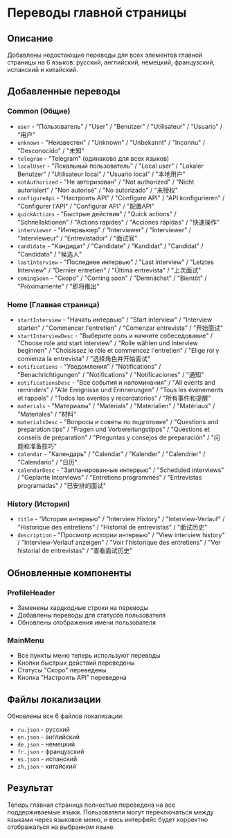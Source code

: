 # Переводы главной страницы

## Описание
Добавлены недостающие переводы для всех элементов главной страницы на 6 языков: русский, английский, немецкий, французский, испанский и китайский.

## Добавленные переводы

### Common (Общие)
- `user` - "Пользователь" / "User" / "Benutzer" / "Utilisateur" / "Usuario" / "用户"
- `unknown` - "Неизвестен" / "Unknown" / "Unbekannt" / "Inconnu" / "Desconocido" / "未知"
- `telegram` - "Telegram" (одинаково для всех языков)
- `localUser` - "Локальный пользователь" / "Local user" / "Lokaler Benutzer" / "Utilisateur local" / "Usuario local" / "本地用户"
- `notAuthorized` - "Не авторизован" / "Not authorized" / "Nicht autorisiert" / "Non autorisé" / "No autorizado" / "未授权"
- `configureApi` - "Настроить API" / "Configure API" / "API konfigurieren" / "Configurer l'API" / "Configurar API" / "配置API"
- `quickActions` - "Быстрые действия" / "Quick actions" / "Schnellaktionen" / "Actions rapides" / "Acciones rápidas" / "快速操作"
- `interviewer` - "Интервьюер" / "Interviewer" / "Interviewer" / "Intervieweur" / "Entrevistador" / "面试官"
- `candidate` - "Кандидат" / "Candidate" / "Kandidat" / "Candidat" / "Candidato" / "候选人"
- `lastInterview` - "Последнее интервью" / "Last interview" / "Letztes Interview" / "Dernier entretien" / "Última entrevista" / "上次面试"
- `comingSoon` - "Скоро" / "Coming soon" / "Demnächst" / "Bientôt" / "Próximamente" / "即将推出"

### Home (Главная страница)
- `startInterview` - "Начать интервью" / "Start interview" / "Interview starten" / "Commencer l'entretien" / "Comenzar entrevista" / "开始面试"
- `startInterviewDesc` - "Выберите роль и начните собеседование" / "Choose role and start interview" / "Rolle wählen und Interview beginnen" / "Choisissez le rôle et commencez l'entretien" / "Elige rol y comienza la entrevista" / "选择角色并开始面试"
- `notifications` - "Уведомления" / "Notifications" / "Benachrichtigungen" / "Notifications" / "Notificaciones" / "通知"
- `notificationsDesc` - "Все события и напоминания" / "All events and reminders" / "Alle Ereignisse und Erinnerungen" / "Tous les événements et rappels" / "Todos los eventos y recordatorios" / "所有事件和提醒"
- `materials` - "Материалы" / "Materials" / "Materialien" / "Matériaux" / "Materiales" / "材料"
- `materialsDesc` - "Вопросы и советы по подготовке" / "Questions and preparation tips" / "Fragen und Vorbereitungstipps" / "Questions et conseils de préparation" / "Preguntas y consejos de preparación" / "问题和准备技巧"
- `calendar` - "Календарь" / "Calendar" / "Kalender" / "Calendrier" / "Calendario" / "日历"
- `calendarDesc` - "Запланированные интервью" / "Scheduled interviews" / "Geplante Interviews" / "Entretiens programmés" / "Entrevistas programadas" / "已安排的面试"

### History (История)
- `title` - "История интервью" / "Interview History" / "Interview-Verlauf" / "Historique des entretiens" / "Historial de entrevistas" / "面试历史"
- `description` - "Просмотр истории интервью" / "View interview history" / "Interview-Verlauf anzeigen" / "Voir l'historique des entretiens" / "Ver historial de entrevistas" / "查看面试历史"

## Обновленные компоненты

### ProfileHeader
- Заменены хардкодные строки на переводы
- Добавлены переводы для статусов пользователя
- Обновлены отображения имени пользователя

### MainMenu
- Все пункты меню теперь используют переводы
- Кнопки быстрых действий переведены
- Статусы "Скоро" переведены
- Кнопка "Настроить API" переведена

## Файлы локализации
Обновлены все 6 файлов локализации:
- `ru.json` - русский
- `en.json` - английский  
- `de.json` - немецкий
- `fr.json` - французский
- `es.json` - испанский
- `zh.json` - китайский

## Результат
Теперь главная страница полностью переведена на все поддерживаемые языки. Пользователи могут переключаться между языками через языковое меню, и весь интерфейс будет корректно отображаться на выбранном языке.
